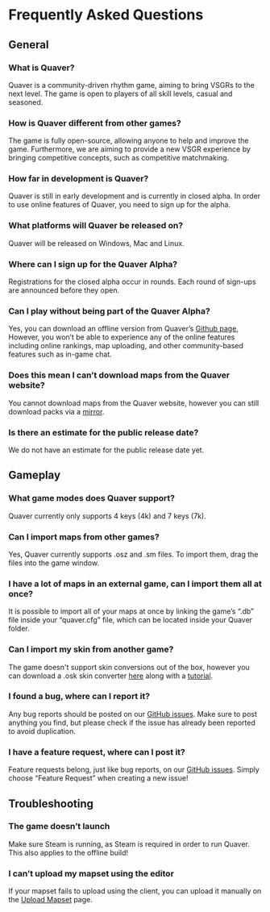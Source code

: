 # Frequently Asked Questions

## General

### What is Quaver?

Quaver is a community-driven rhythm game, aiming to bring VSGRs to the next level. The game is open to players of all skill levels, casual and seasoned.

### How is Quaver different from other games?

The game is fully open-source, allowing anyone to help and improve the game. Furthermore, we are aiming to provide a new VSGR experience by bringing competitive concepts, such as competitive matchmaking.

### How far in development is Quaver?

Quaver is still in early development and is currently in closed alpha. In order to use online features of Quaver, you need to sign up for the alpha.

### What platforms will Quaver be released on?

Quaver will be released on Windows, Mac and Linux.

### Where can I sign up for the Quaver Alpha?

Registrations for the closed alpha occur in rounds. Each round of sign-ups are announced before they open.

### Can I play without being part of the Quaver Alpha?

Yes, you can download an offline version from Quaver’s [Github page](https://github.com/Quaver/Quaver/releases), However, you won’t be able to experience any of the online features including online rankings, map uploading, and other community-based features such as in-game chat.

### Does this mean I can’t download maps from the Quaver website?

You cannot download maps from the Quaver website, however you can still download packs via a [mirror](https://rhythmgamers.net/pack/).

### Is there an estimate for the public release date?

We do not have an estimate for the public release date yet.


## Gameplay

### What game modes does Quaver support?

Quaver currently only supports 4 keys (4k) and 7 keys (7k).

### Can I import maps from other games?

Yes, Quaver currently supports .osz and .sm files. To import them, drag the files into the game window.

### I have a lot of maps in an external game, can I import them all at once?

It is possible to import all of your maps at once by linking the game’s “.db” file inside your “quaver.cfg” file, which can be located inside your Quaver folder.

### Can I import my skin from another game?

The game doesn't support skin conversions out of the box, however you can download a .osk skin converter [here](https://rhythmgamers.net/QBC/) along with a [tutorial](https://www.youtube.com/watch?v=pWeLbx48NVI).

### I found a bug, where can I report it?

Any bug reports should be posted on our [GitHub issues](https://github.com/Quaver/Quaver/issues). Make sure to post anything you find, but please check if the issue has already been reported to avoid duplication.

### I have a feature request, where can I post it?

Feature requests belong, just like bug reports, on our [GitHub issues](https://github.com/Quaver/Quaver/issues). Simply choose “Feature Request” when creating a new issue!


## Troubleshooting

### The game doesn’t launch

Make sure Steam is running, as Steam is required in order to run Quaver. This also applies to the offline build!

### I can’t upload my mapset using the editor

If your mapset fails to upload using the client, you can upload it manually on the [Upload Mapset](https://quavergame.com/upload/mapset/) page.
